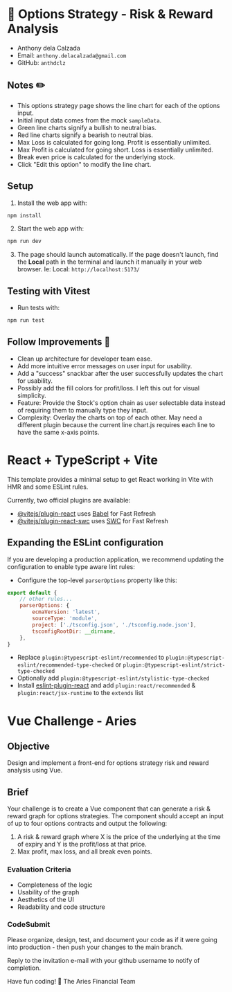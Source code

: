 # 🌴 Options Strategy - Risk & Reward Analysis

-   Anthony dela Calzada
-   Email: `anthony.delacalzada@gmail.com`
-   GitHub: `anthdclz`

## Notes ✏️

-   This options strategy page shows the line chart for each of the options input.
-   Initial input data comes from the mock `sampleData`.
-   Green line charts signify a bullish to neutral bias.
-   Red line charts signify a bearish to neutral bias.
-   Max Loss is calculated for going long. Profit is essentially unlimited.
-   Max Profit is calculated for going short. Loss is essentially unlimited.
-   Break even price is calculated for the underlying stock.
-   Click "Edit this option" to modify the line chart.

## Setup

1. Install the web app with:

```bash
npm install
```

2. Start the web app with:

```bash
npm run dev
```

3. The page should launch automatically. If the page doesn't launch, find the **Local** path in the terminal and launch it manually in your web browser. Ie: Local: `http://localhost:5173/`

## Testing with Vitest

-   Run tests with:

```bash
npm run test
```

## Follow Improvements 🛵

-   Clean up architecture for developer team ease.
-   Add more intuitive error messages on user input for usability.
-   Add a "success" snackbar after the user successfully updates the chart for usability.
-   Possibly add the fill colors for profit/loss. I left this out for visual simplicity.
-   Feature: Provide the Stock's option chain as user selectable data instead of requiring them to manually type they input.
-   Complexity: Overlay the charts on top of each other. May need a different plugin because the current line chart.js requires each line to have the same x-axis points.

# React + TypeScript + Vite

This template provides a minimal setup to get React working in Vite with HMR and some ESLint rules.

Currently, two official plugins are available:

-   [@vitejs/plugin-react](https://github.com/vitejs/vite-plugin-react/blob/main/packages/plugin-react/README.md) uses [Babel](https://babeljs.io/) for Fast Refresh
-   [@vitejs/plugin-react-swc](https://github.com/vitejs/vite-plugin-react-swc) uses [SWC](https://swc.rs/) for Fast Refresh

## Expanding the ESLint configuration

If you are developing a production application, we recommend updating the configuration to enable type aware lint rules:

-   Configure the top-level `parserOptions` property like this:

```js
export default {
    // other rules...
    parserOptions: {
        ecmaVersion: 'latest',
        sourceType: 'module',
        project: ['./tsconfig.json', './tsconfig.node.json'],
        tsconfigRootDir: __dirname,
    },
}
```

-   Replace `plugin:@typescript-eslint/recommended` to `plugin:@typescript-eslint/recommended-type-checked` or `plugin:@typescript-eslint/strict-type-checked`
-   Optionally add `plugin:@typescript-eslint/stylistic-type-checked`
-   Install [eslint-plugin-react](https://github.com/jsx-eslint/eslint-plugin-react) and add `plugin:react/recommended` & `plugin:react/jsx-runtime` to the `extends` list

# Vue Challenge - Aries

## Objective

Design and implement a front-end for options strategy risk and reward analysis using Vue.

## Brief

Your challenge is to create a Vue component that can generate a risk & reward graph for options strategies. The component should accept an input of up to four options contracts and output the following:

1. A risk & reward graph where X is the price of the underlying at the time of expiry and Y is the profit/loss at that price.
2. Max profit, max loss, and all break even points.

### Evaluation Criteria

-   Completeness of the logic
-   Usability of the graph
-   Aesthetics of the UI
-   Readability and code structure

### CodeSubmit

Please organize, design, test, and document your code as if it were
going into production - then push your changes to the main branch.

Reply to the invitation e-mail with your github username to notify of completion.

Have fun coding! 🚀
The Aries Financial Team
